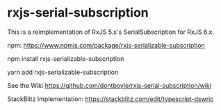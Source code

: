 # rxjs-serial-subscription

This is a reimplementation of RxJS 5.x's SerialSubscription for RxJS 6.x.

npm: https://www.npmjs.com/package/rxjs-serializable-subscription

npm install rxjs-serializable-subscription

yarn add rxjs-serializable-subscription


See the Wiki https://github.com/dontboyle/rxjs-serial-subscription/wiki

StackBlitz Implementation: https://stackblitz.com/edit/typescript-dswrjc
